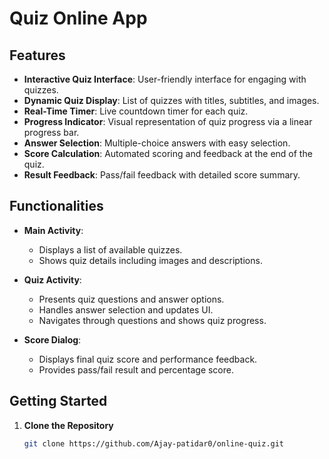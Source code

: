 # Quiz Online App

## Features

- **Interactive Quiz Interface**: User-friendly interface for engaging with quizzes.
- **Dynamic Quiz Display**: List of quizzes with titles, subtitles, and images.
- **Real-Time Timer**: Live countdown timer for each quiz.
- **Progress Indicator**: Visual representation of quiz progress via a linear progress bar.
- **Answer Selection**: Multiple-choice answers with easy selection.
- **Score Calculation**: Automated scoring and feedback at the end of the quiz.
- **Result Feedback**: Pass/fail feedback with detailed score summary.

## Functionalities

- **Main Activity**: 
  - Displays a list of available quizzes.
  - Shows quiz details including images and descriptions.
  
- **Quiz Activity**:
  - Presents quiz questions and answer options.
  - Handles answer selection and updates UI.
  - Navigates through questions and shows quiz progress.
  
- **Score Dialog**:
  - Displays final quiz score and performance feedback.
  - Provides pass/fail result and percentage score.

## Getting Started

1. **Clone the Repository**
   ```bash
   git clone https://github.com/Ajay-patidar0/online-quiz.git
